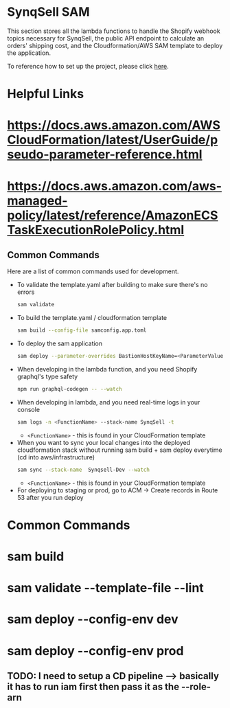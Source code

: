 # SynqSell SAM

This section stores all the lambda functions to handle the Shopify webhook topics necessary for SynqSell, the public API endpoint to calculate an orders' shipping cost, and the Cloudformation/AWS SAM template to deploy the application.

To reference how to set up the project, please click <a href="https://github.com/bobandash/synqsell_shopify">here</a>.

# Helpful Links

# https://docs.aws.amazon.com/AWSCloudFormation/latest/UserGuide/pseudo-parameter-reference.html

# https://docs.aws.amazon.com/aws-managed-policy/latest/reference/AmazonECSTaskExecutionRolePolicy.html

## Common Commands

Here are a list of common commands used for development.

- To validate the template.yaml after building to make sure there's no errors
  ```sh
  sam validate
  ```
- To build the template.yaml / cloudformation template
  ```sh
  sam build --config-file samconfig.app.toml
  ```
- To deploy the sam application
  ```sh
  sam deploy --parameter-overrides BastionHostKeyName=<ParameterValue1> StripeSecretsManagerARN=<ParameterValue2> EventBusArn=<ParameterValue3> MyCidrIP=<ParameterValue4>
  ```
- When developing in the lambda function, and you need Shopify graphql's type safety
  ```sh
  npm run graphql-codegen -- --watch
  ```
- When developing in lambda, and you need real-time logs in your console
  ```sh
  sam logs -n <FunctionName> --stack-name SynqSell -t
  ```
  - `<FunctionName>` - this is found in your CloudFormation template
- When you want to sync your local changes into the deployed cloudformation stack without running sam build + sam deploy everytime (cd into aws/infrastructure)
  ```sh
  sam sync --stack-name  Synqsell-Dev --watch
  ```
  - `<FunctionName>` - this is found in your CloudFormation template
- For deploying to staging or prod, go to ACM -> Create records in Route 53 after you run deploy

# Common Commands

# sam build

# sam validate --template-file <name> --lint

# sam deploy --config-env dev

# sam deploy --config-env prod

## TODO: I need to setup a CD pipeline --> basically it has to run iam first then pass it as the --role-arn
